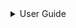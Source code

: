 <details>
<summary style="cursor: pointer;">User Guide</summary>

- Setting Up XCL.
- Working with profile custom fields
- Filemanager and CKEditor
- Modules and blocks
- Themes and templates.

</details>